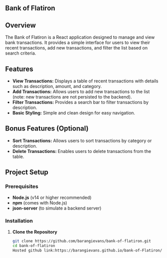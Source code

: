 ## Bank of Flatiron

## Overview

The Bank of Flatiron is a React application designed to manage and view bank transactions. It provides a simple interface for users to view their recent transactions, add new transactions, and filter the list based on search criteria.

## Features

- **View Transactions:** Displays a table of recent transactions with details such as description, amount, and category.
- **Add Transactions:** Allows users to add new transactions to the list (note: new transactions are not persisted to the backend).
- **Filter Transactions:** Provides a search bar to filter transactions by description.
- **Basic Styling:** Simple and clean design for easy navigation.

## Bonus Features (Optional)

- **Sort Transactions:** Allows users to sort transactions by category or description.
- **Delete Transactions:** Enables users to delete transactions from the table.

## Project Setup

### Prerequisites

- **Node.js** (v14 or higher recommended)
- **npm** (comes with Node.js)
- **json-server** (to simulate a backend server)

### Installation

1. **Clone the Repository**

   ```bash
   git clone https://github.com/barangievans/bank-of-flatiron.git
   cd bank-of-flatiron
   Hosted github link:https://barangievans.github.io/bank-of-Flatiron/
